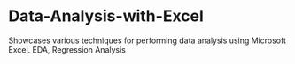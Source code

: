 # Data-Analysis-with-Excel
 Showcases various techniques for performing data analysis using Microsoft Excel. EDA, Regression Analysis
